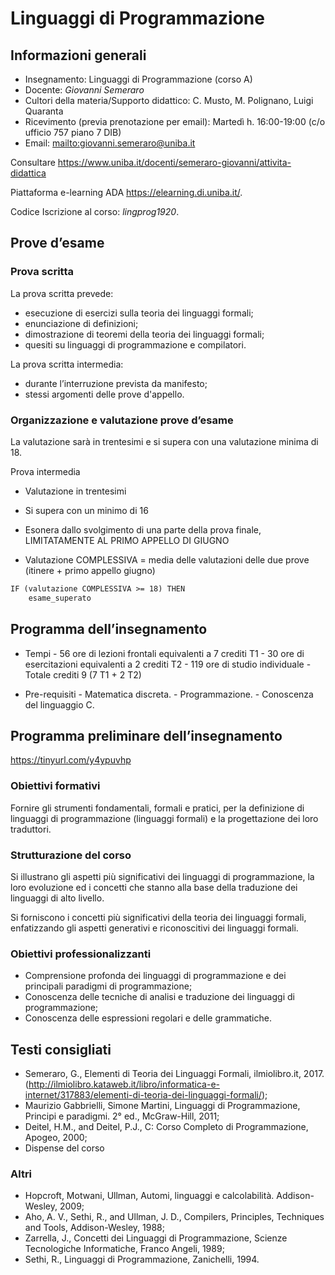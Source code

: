 # Linguaggi di Programmazione

## Informazioni generali

- Insegnamento: Linguaggi di Programmazione (corso A)
- Docente: _Giovanni Semeraro_
- Cultori della materia/Supporto didattico: C. Musto, M. Polignano, Luigi
  Quaranta
- Ricevimento (previa prenotazione per email): Martedì h. 16:00-19:00 (c/o
  ufficio 757 piano 7 DIB)
- Email: <mailto:giovanni.semeraro@uniba.it>

Consultare <https://www.uniba.it/docenti/semeraro-giovanni/attivita-didattica>

Piattaforma e-learning ADA <https://elearning.di.uniba.it/>.

Codice Iscrizione al corso: _lingprog1920_.

## Prove d’esame

### Prova scritta

La prova scritta prevede:

- esecuzione di esercizi sulla teoria dei linguaggi formali;
- enunciazione di definizioni;
- dimostrazione di teoremi della teoria dei linguaggi formali;
- quesiti su linguaggi di programmazione e compilatori.

La prova scritta intermedia:

- durante l’interruzione prevista da manifesto;
- stessi argomenti delle prove d'appello.

### Organizzazione e valutazione prove d’esame

La valutazione sarà in trentesimi e si supera con una valutazione minima di 18.

Prova intermedia

- Valutazione in trentesimi
- Si supera con un minimo di 16
- Esonera dallo svolgimento di una parte della prova finale, LIMITATAMENTE AL
  PRIMO APPELLO DI GIUGNO

- Valutazione COMPLESSIVA = media delle valutazioni delle due prove (itinere +
  primo appello giugno)

```txt linenums="0" title=""
IF (valutazione COMPLESSIVA >= 18) THEN
    esame_superato
```

## Programma dell’insegnamento

- Tempi
      - 56 ore di lezioni frontali equivalenti a 7 crediti T1
      - 30 ore di esercitazioni equivalenti a 2 crediti T2
      - 119 ore di studio individuale
      - Totale crediti 9 (7 T1 + 2 T2)

- Pre-requisiti
      - Matematica discreta.
      - Programmazione.
      - Conoscenza del linguaggio C.

## Programma preliminare dell’insegnamento

<https://tinyurl.com/y4ypuvhp>

### Obiettivi formativi

Fornire gli strumenti fondamentali, formali e pratici, per la definizione di
linguaggi di programmazione (linguaggi formali) e la progettazione dei loro
traduttori.

### Strutturazione del corso

Si illustrano gli aspetti più significativi dei linguaggi di programmazione, la
loro evoluzione ed i concetti che stanno alla base della traduzione dei linguaggi
di alto livello.

Si forniscono i concetti più significativi della teoria dei linguaggi formali,
enfatizzando gli aspetti generativi e riconoscitivi dei linguaggi formali.

### Obiettivi professionalizzanti

- Comprensione profonda dei linguaggi di programmazione e dei principali
  paradigmi di programmazione;
- Conoscenza delle tecniche di analisi e traduzione dei linguaggi di programmazione;
- Conoscenza delle espressioni regolari e delle grammatiche.

## Testi consigliati

- Semeraro, G., Elementi di Teoria dei Linguaggi Formali, ilmiolibro.it, 2017.
  (<http://ilmiolibro.kataweb.it/libro/informatica-e-internet/317883/elementi-di-teoria-dei-linguaggi-formali/>);
- Maurizio Gabbrielli, Simone Martini, Linguaggi di Programmazione, Principi e
  paradigmi. 2° ed., McGraw-Hill, 2011;
- Deitel, H.M., and Deitel, P.J., C: Corso Completo di Programmazione, Apogeo, 2000;
- Dispense del corso

### Altri

- Hopcroft, Motwani, Ullman, Automi, linguaggi e calcolabilità. Addison-Wesley,
  2009;
- Aho, A. V., Sethi, R., and Ullman, J. D., Compilers, Principles, Techniques
  and Tools, Addison-Wesley, 1988;
- Zarrella, J., Concetti dei Linguaggi di Programmazione, Scienze Tecnologiche
  Informatiche, Franco Angeli, 1989;
- Sethi, R., Linguaggi di Programmazione, Zanichelli, 1994.

